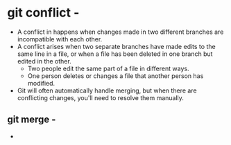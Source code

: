 # git conflict -
- A conflict in happens when changes made in two different branches are incompatible with each other.
- A conflict arises when two separate branches have made edits to the same line in a file, or when a file has been deleted in one branch but edited in the other.
  - Two people edit the same part of a file in different ways.
  - One person deletes or changes a file that another person has modified.
- Git will often automatically handle merging, but when there are conflicting changes, you'll need to resolve them manually.

## git merge -
- 
